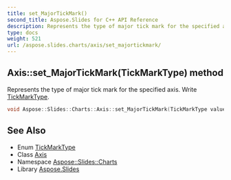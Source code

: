 ```yaml
---
title: set_MajorTickMark()
second_title: Aspose.Slides for C++ API Reference
description: Represents the type of major tick mark for the specified axis. Write TickMarkType.
type: docs
weight: 521
url: /aspose.slides.charts/axis/set_majortickmark/
---
```

## Axis::set_MajorTickMark(TickMarkType) method


Represents the type of major tick mark for the specified axis. Write [TickMarkType](../../tickmarktype/).

```cpp
void Aspose::Slides::Charts::Axis::set_MajorTickMark(TickMarkType value) override
```

## See Also

* Enum [TickMarkType](../../tickmarktype/)
* Class [Axis](../)
* Namespace [Aspose::Slides::Charts](../../)
* Library [Aspose.Slides](../../../)